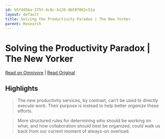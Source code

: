 ```yaml
---
id: b5f4d5ba-375f-4c0c-b126-db597062c51a
layout: default
title: Solving the Productivity Paradox | The New Yorker
parent: Research
---
```


# Solving the Productivity Paradox | The New Yorker

[Read on Omnivore](https://omnivore.app/me/https-www-newyorker-com-culture-office-space-getting-things-done-18b6ae62c16) | [Read Original](https://www.newyorker.com/culture/office-space/getting-things-done-together)

## Highlights

> The new productivity services, by contrast, can’t be used to directly execute work. Their purpose is instead to help better _organize_ these efforts.

> More structured rules for determining who should be working on what, and how collaboration should best be organized, could walk us back from our current moment of always-on overload.

